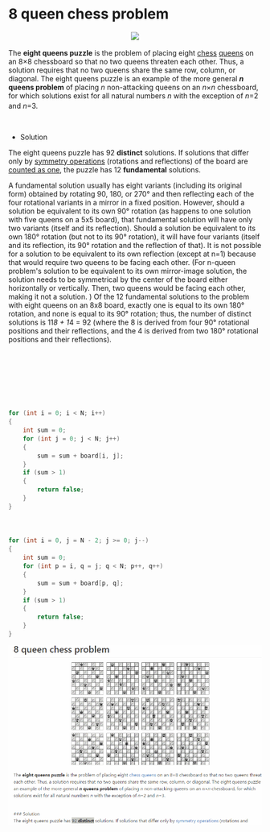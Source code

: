 # 8 queen chess problem
<p align="center">
<img src="http://mathworld.wolfram.com/images/eps-gif/QueensMax_800.gif">
</p>
<p>The <b>eight queens puzzle</b> is the problem of placing eight <a href="https://en.wikipedia.org/wiki/Chess" title="Chess">chess</a> <a href="https://en.wikipedia.org/wiki/Queen_(chess)" title="Queen (chess)">queens</a> on an 8×8 chessboard so that no two queens threaten each other. Thus, a solution requires that no two queens share the same row, column, or diagonal. The eight queens puzzle is an example of the more general <b><i>n</i> queens problem</b> of placing <i>n</i> non-attacking queens on an <i>n</i>×<i>n</i> chessboard, for which solutions exist for all natural numbers <i>n</i> with the exception of <i>n</i>=2 and <i>n</i>=3.<sup id="cite_ref-1" class="reference"><a href="#cite_note-1"></a></sup></p><br>


* Solution

<p>The eight queens puzzle has 92 <b>distinct</b> solutions. If solutions that differ only by <a href="https://en.wikipedia.org/wiki/Symmetry" title="Symmetry">symmetry operations</a> (rotations and reflections) of the board are <a href="https://en.wikipedia.org/wiki/Up_to" title="Up to">counted as one</a>, the puzzle has 12 <b>fundamental</b> solutions.</p>

A fundamental solution usually has eight variants (including its original form) obtained by rotating 90, 180, or 270° and then reflecting each of the four rotational variants in a mirror in a fixed position. However, should a solution be equivalent to its own 90° rotation (as happens to one solution with five queens on a 5x5 board), that fundamental solution will have only two variants (itself and its reflection).
Should a solution be equivalent to its own 180° rotation (but not to its 90° rotation), it will have four variants (itself and its reflection, its 90° rotation and the reflection of that). It is not possible for a solution to be equivalent to its own reflection (except at n=1) because that would require two queens to be facing each other. (For n-queen problem's solution to be equivalent to its own mirror-image solution, the solution needs to be symmetrical by the center of the board either horizontally or vertically. Then, two queens would be facing each other, making it not a solution. ) Of the 12 fundamental solutions to the problem with eight queens on an 8x8 board, exactly one is equal to its own 180° rotation, and none is equal to its 90° rotation; thus, the number of distinct solutions is 11*8 + 1*4 = 92 (where the 8 is derived from four 90° rotational positions and their reflections, and the 4 is derived from two 180° rotational positions and their reflections).

<br><br><br><br>

```csharp


for (int i = 0; i < N; i++)
{
    int sum = 0;
    for (int j = 0; j < N; j++)
    {
        sum = sum + board[i, j];
    }
    if (sum > 1)
    {
        return false;
    }
}



for (int i = 0, j = N - 2; j >= 0; j--)
{
    int sum = 0;
    for (int p = i, q = j; q < N; p++, q++)
    {
        sum = sum + board[p, q];
    }
    if (sum > 1)
    {
        return false;
    }
}

```
<p align="center">
<img src="https://github.com/VanHakobyan/8-queen-chess-problem/blob/master/GIFchess.gif">
</p>



